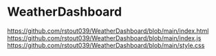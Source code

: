 # WeatherDashboard
https://github.com/rstout039/WeatherDashboard/blob/main/index.html
https://github.com/rstout039/WeatherDashboard/blob/main/index.js
https://github.com/rstout039/WeatherDashboard/blob/main/style.css
